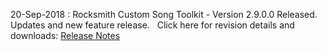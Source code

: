 20-Sep-2018 : Rocksmith Custom Song Toolkit - Version 2.9.0.0 Released. &nbsp;&nbsp; Updates and new feature release.&nbsp;&nbsp; Click here for revision details and downloads:  [Release Notes](https://github.com/rscustom/rocksmith-custom-song-toolkit/releases/tag/2.9.0.0)
